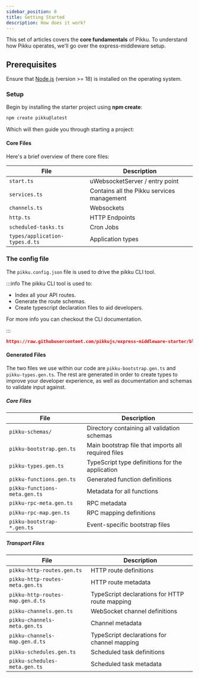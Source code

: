 ```yaml
---
sidebar_position: 0
title: Getting Started
description: How does it work?
---
```


This set of articles covers the **core fundamentals** of Pikku. To understand how Pikku operates, we'll go over the express-middleware setup.

## Prerequisites

Ensure that [Node.js](https://nodejs.org) (version >= 18) is installed on the operating system.

### Setup

Begin by installing the starter project using **npm create**:

```bash npm2yarn
npm create pikku@latest
```

Which will then guide you through starting a project:

<AsciinemaPlayer type="installing" autoPlay />

#### Core Files

Here's a brief overview of there core files:

| **File**                    | **Description**                                                                                             |
|-----------------------------|-------------------------------------------------------------------------------------------------------------|
| `start.ts`                   | uWebsocketServer / entry point                                                                                |
| `services.ts`               | Contains all the Pikku services management                                              |
| `channels.ts`  | Websockets
| `http.ts`  | HTTP Endpoints
| `scheduled-tasks.ts` | Cron Jobs
| `types/application-types.d.ts` | Application types


### The config file

The `pikku.config.json` file is used to drive the pikku CLI tool.

:::info
The pikku CLI tool is used to:
- Index all your API routes.
- Generate the route schemas.
- Create typescript declaration files to aid developers.

For more info you can checkout the CLI documentation.

:::

```json reference 
https://raw.githubusercontent.com/pikkujs/express-middleware-starter/blob/master/pikku.config.json
```

#### Generated Files

The two files we use within our code are `pikku-bootstrap.gen.ts` and `pikku-types.gen.ts`. The rest are generated in order to create types to improve your developer experience, as well as documentation and schemas to validate input against.

##### Core Files

| **File**                    | **Description**                                                                                             |
|-----------------------------|-------------------------------------------------------------------------------------------------------------|
| `pikku-schemas/`                   | Directory containing all validation schemas                                                                                     |
| `pikku-bootstrap.gen.ts`               | Main bootstrap file that imports all required files                                                 |
| `pikku-types.gen.ts`  | TypeScript type definitions for the application                                                       |
| `pikku-functions.gen.ts` | Generated function definitions |
| `pikku-functions-meta.gen.ts` | Metadata for all functions |
| `pikku-rpc-meta.gen.ts` | RPC metadata |
| `pikku-rpc-map.gen.ts` | RPC mapping definitions |
| `pikku-bootstrap-*.gen.ts` | Event-specific bootstrap files |

##### Transport Files

| **File**                    | **Description**                                                                                             |
|-----------------------------|-------------------------------------------------------------------------------------------------------------|
| `pikku-http-routes.gen.ts` | HTTP route definitions |
| `pikku-http-routes-meta.gen.ts` | HTTP route metadata |
| `pikku-http-routes-map.gen.d.ts` | TypeScript declarations for HTTP route mapping |
| `pikku-channels.gen.ts` | WebSocket channel definitions |
| `pikku-channels-meta.gen.ts` | Channel metadata |
| `pikku-channels-map.gen.d.ts` | TypeScript declarations for channel mapping |
| `pikku-schedules.gen.ts` | Scheduled task definitions |
| `pikku-schedules-meta.gen.ts` | Scheduled task metadata |

